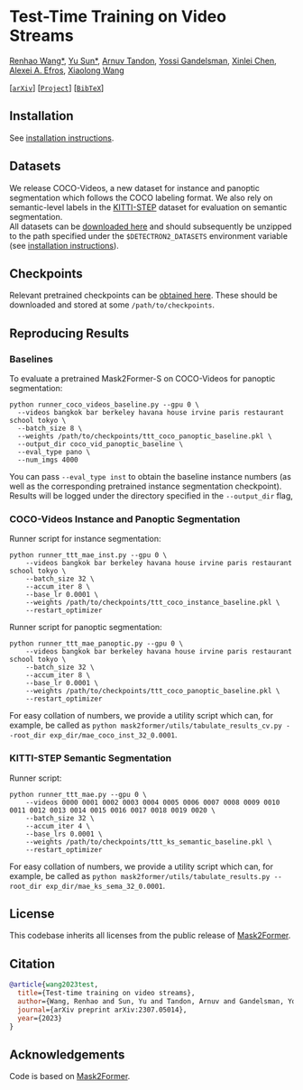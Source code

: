 # Test-Time Training on Video Streams

[Renhao Wang*](https://renwang435.github.io/), [Yu Sun*](https://yueatsprograms.github.io/),  [Arnuv Tandon](https://www.linkedin.com/in/arnuv-tandon-b7009218a/), [Yossi Gandelsman](https://yossigandelsman.github.io/), [Xinlei Chen](https://xinleic.xyz/), [Alexei A. Efros](http://people.eecs.berkeley.edu/~efros/), [Xiaolong Wang](https://xiaolonw.github.io/)

[[`arXiv`](https://arxiv.org/abs/2307.05014)] [[`Project`](https://test-time-training.github.io/video/)] [[`BibTeX`](#Citing)]


## Installation
See [installation instructions](INSTALL.md).

## Datasets
We release COCO-Videos, a new dataset for instance and panoptic segmentation which follows the COCO labeling format. We also rely on semantic-level labels in the [KITTI-STEP](https://www.cvlibs.net/datasets/kitti/eval_step.php) dataset for evaluation on semantic segmentation.
<br>
All datasets can be [downloaded here](https://drive.google.com/file/d/1EmIVG_UrjIrC4hPUiBbPCPdZEoA2t8Ur/view?usp=sharing) and should subsequently be unzipped to the path specified under the `$DETECTRON2_DATASETS` environment variable (see [installation instructions](INSTALL.md)).

## Checkpoints

Relevant pretrained checkpoints can be [obtained here](https://berkeley.box.com/s/ksy6bf90qqpshd70785v8v38btqdn0oa). These should be downloaded and stored at some `/path/to/checkpoints`.

## Reproducing Results

### Baselines
To evaluate a pretrained Mask2Former-S on COCO-Videos for panoptic segmentation:
```
python runner_coco_videos_baseline.py --gpu 0 \
  --videos bangkok bar berkeley havana house irvine paris restaurant school tokyo \
  --batch_size 8 \
  --weights /path/to/checkpoints/ttt_coco_panoptic_baseline.pkl \
  --output_dir coco_vid_panoptic_baseline \
  --eval_type pano \
  --num_imgs 4000
```
You can pass `--eval_type inst` to obtain the baseline instance numbers (as well as the corresponding pretrained instance segmentation checkpoint). Results will be logged under the directory specified in the `--output_dir` flag, 

### COCO-Videos Instance and Panoptic Segmentation

Runner script for instance segmentation:
```
python runner_ttt_mae_inst.py --gpu 0 \
    --videos bangkok bar berkeley havana house irvine paris restaurant school tokyo \
    --batch_size 32 \
    --accum_iter 8 \
    --base_lr 0.0001 \
    --weights /path/to/checkpoints/ttt_coco_instance_baseline.pkl \
    --restart_optimizer
```

Runner script for panoptic segmentation:
```
python runner_ttt_mae_panoptic.py --gpu 0 \
    --videos bangkok bar berkeley havana house irvine paris restaurant school tokyo \
    --batch_size 32 \
    --accum_iter 8 \
    --base_lr 0.0001 \
    --weights /path/to/checkpoints/ttt_coco_panoptic_baseline.pkl \
    --restart_optimizer
```

For easy collation of numbers, we provide a utility script which can, for example, be called as `python mask2former/utils/tabulate_results_cv.py --root_dir exp_dir/mae_coco_inst_32_0.0001`.

### KITTI-STEP Semantic Segmentation

Runner script:
```
python runner_ttt_mae.py --gpu 0 \
    --videos 0000 0001 0002 0003 0004 0005 0006 0007 0008 0009 0010 0011 0012 0013 0014 0015 0016 0017 0018 0019 0020 \
    --batch_size 32 \
    --accum_iter 4 \
    --base_lrs 0.0001 \
    --weights /path/to/checkpoints/ttt_ks_semantic_baseline.pkl \
    --restart_optimizer
```

For easy collation of numbers, we provide a utility script which can, for example, be called as `python mask2former/utils/tabulate_results.py --root_dir exp_dir/mae_ks_sema_32_0.0001`.

## License

This codebase inherits all licenses from the public release of [Mask2Former](https://github.com/facebookresearch/Mask2Former#license).


## <a name="Citing"></a>Citation

```BibTeX
@article{wang2023test,
  title={Test-time training on video streams},
  author={Wang, Renhao and Sun, Yu and Tandon, Arnuv and Gandelsman, Yossi and Chen, Xinlei and Efros, Alexei A and Wang, Xiaolong},
  journal={arXiv preprint arXiv:2307.05014},
  year={2023}
}
```

## Acknowledgements

Code is based on [Mask2Former](https://github.com/facebookresearch/Mask2Former).
